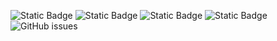 ![Static Badge](https://img.shields.io/badge/blacklists-60-000000) ![Static Badge](https://img.shields.io/badge/blacklisted-2585362-cc0000) ![Static Badge](https://img.shields.io/badge/whitelisted-2244-00CC00) ![Static Badge](https://img.shields.io/badge/streaming_blacklist-28107-000000) ![GitHub issues](https://img.shields.io/github/issues/fabriziosalmi/blacklists)
